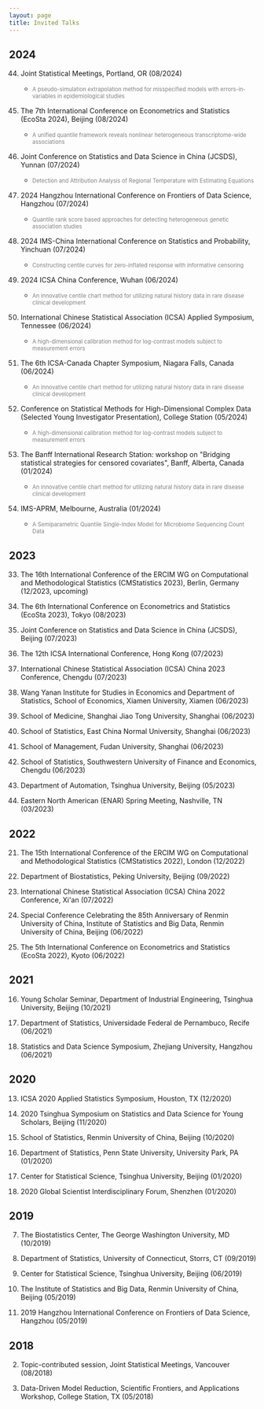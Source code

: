 ```yaml
---
layout: page
title: Invited Talks
---
```


## 2024 ##

44. Joint Statistical Meetings, Portland, OR (08/2024)
    - <span style="font-size:0.8em;color:grey"> A pseudo-simulation extrapolation method for misspecified models with errors-in-variables in epidemiological studies </span>      

43. The 7th International Conference on Econometrics and Statistics (EcoSta 2024), Beijing (08/2024)
    - <span style="font-size:0.8em;color:grey"> A unified quantile framework reveals nonlinear heterogeneous transcriptome-wide associations </span>

42. Joint Conference on Statistics and Data Science in China (JCSDS), Yunnan (07/2024)
    - <span style="font-size:0.8em;color:grey"> Detection and Attribution Analysis of Regional Temperature with Estimating Equations </span>

41. 2024 Hangzhou International Conference on Frontiers of Data Science, Hangzhou (07/2024)
    - <span style="font-size:0.8em;color:grey"> Quantile rank score based approaches for detecting heterogeneous genetic association studies </span>

40. 2024 IMS-China International Conference on Statistics and Probability, Yinchuan (07/2024)
    - <span style="font-size:0.8em;color:grey"> Constructing centile curves for zero-inflated response with informative censoring </span>

39. 2024 ICSA China Conference, Wuhan (06/2024)
    - <span style="font-size:0.8em;color:grey"> An innovative centile chart method for utilizing natural history data in rare disease clinical development </span>

38. International Chinese Statistical Association (ICSA) Applied Symposium, Tennessee (06/2024)
    - <span style="font-size:0.8em;color:grey"> A high-dimensional calibration method for log-contrast models subject to measurement errors </span>

37. The 6th ICSA-Canada Chapter Symposium, Niagara Falls, Canada (06/2024)
    - <span style="font-size:0.8em;color:grey"> An innovative centile chart method for utilizing natural history data in rare disease clinical development </span>

36. Conference on Statistical Methods for High-Dimensional Complex Data (Selected Young Investigator Presentation), College Station (05/2024)
    - <span style="font-size:0.8em;color:grey"> A high-dimensional calibration method for log-contrast models subject to measurement errors </span>

35. The Banff International Research Station: workshop on "Bridging statistical strategies for censored covariates", Banff, Alberta, Canada (01/2024)
    - <span style="font-size:0.8em;color:grey"> An innovative centile chart method for utilizing natural history data in rare disease clinical development </span>

34. IMS-APRM, Melbourne, Australia (01/2024)
    - <span style="font-size:0.8em;color:grey"> A Semiparametric Quantile Single-Index Model for Microbiome Sequencing Count Data </span>

## 2023 ##

33. The 16th International Conference of the ERCIM WG on Computational and Methodological Statistics (CMStatistics 2023), Berlin, Germany (12/2023, upcoming)

32. The 6th International Conference on Econometrics and Statistics (EcoSta 2023), Tokyo (08/2023)

31. Joint Conference on Statistics and Data Science in China (JCSDS), Beijing (07/2023) 

30. The 12th ICSA International Conference, Hong Kong (07/2023)

29. International Chinese Statistical Association (ICSA) China 2023 Conference, Chengdu (07/2023)

28. Wang Yanan Institute for Studies in Economics and Department of Statistics, School of Economics, Xiamen University, Xiamen (06/2023)

27. School of Medicine, Shanghai Jiao Tong University, Shanghai (06/2023)

26. School of Statistics, East China Normal University, Shanghai (06/2023)

25. School of Management, Fudan University, Shanghai (06/2023)

24. School of Statistics, Southwestern University of Finance and Economics, Chengdu (06/2023)

23. Department of Automation, Tsinghua University, Beijing  (05/2023)

22. Eastern North American (ENAR) Spring Meeting,  Nashville, TN (03/2023)

## 2022 ##

21. The 15th International Conference of the ERCIM WG on Computational and Methodological Statistics (CMStatistics 2022), London (12/2022)

20. Department of Biostatistics, Peking University, Beijing (09/2022)

19. International Chinese Statistical Association (ICSA) China 2022 Conference, Xi'an (07/2022)

18. Special Conference Celebrating the 85th Anniversary of Renmin University of China, Institute of Statistics and Big Data, Renmin University of China, Beijing (06/2022)

17. The 5th International Conference on Econometrics and Statistics (EcoSta 2022), Kyoto (06/2022)

## 2021 ##

16. Young Scholar Seminar, Department of Industrial Engineering, Tsinghua University, Beijing (10/2021)

15. Department of Statistics, Universidade Federal de Pernambuco, Recife (06/2021)

14. Statistics and Data Science Symposium, Zhejiang University, Hangzhou (06/2021)

## 2020 ##

13. ICSA 2020 Applied Statistics Symposium, Houston, TX (12/2020)

12. 2020 Tsinghua Symposium on Statistics and Data Science for Young Scholars, Beijing (11/2020)

11. School of Statistics, Renmin University of China, Beijing (10/2020)

10. Department of Statistics, Penn State University, University Park, PA (01/2020)

9. Center for Statistical Science, Tsinghua University, Beijing (01/2020)

8. 2020 Global Scientist Interdisciplinary Forum, Shenzhen (01/2020)

## 2019 ##

7. The Biostatistics Center, The George Washington University, MD (10/2019)

6. Department of Statistics, University of Connecticut, Storrs, CT (09/2019)

5. Center for Statistical Science, Tsinghua University, Beijing (06/2019)

4. The Institute of Statistics and Big Data, Renmin University of China, Beijing (05/2019)

3. 2019 Hangzhou International Conference on Frontiers of Data Science, Hangzhou (05/2019)

## 2018 ##

2. Topic-contributed session, Joint Statistical Meetings, Vancouver (08/2018)

1. Data-Driven Model Reduction, Scientific Frontiers, and Applications Workshop, College Station, TX (05/2018)

